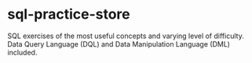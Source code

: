 # sql-practice-store
SQL exercises of the most useful concepts and varying level of difficulty. Data Query Language (DQL) and Data Manipulation Language (DML) included.
